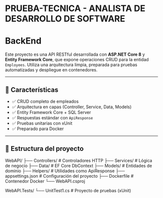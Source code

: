 # PRUEBA-TECNICA - ANALISTA DE DESARROLLO DE SOFTWARE

# BackEnd

Este proyecto es una API RESTful desarrollada con **ASP.NET Core 8** y **Entity Framework Core**, que expone operaciones CRUD para la entidad `Employees`. Utiliza una arquitectura limpia, preparada para pruebas automatizadas y despliegue en contenedores.

---

## 🚀 Características

- ✅ CRUD completo de empleados
- ✅ Arquitectura en capas (Controller, Service, Data, Models)
- ✅ Entity Framework Core + SQL Server
- ✅ Respuestas estándar con `ApiResponse`
- ✅ Pruebas unitarias con xUnit
- ✅ Preparado para Docker

---

## 🧱 Estructura del proyecto

WebAPI/
├── Controllers/ # Controladores HTTP
├── Services/ # Lógica de negocio
├── Data/ # EF Core DbContext
├── Models/ # Entidades de dominio
├── Helpers/ # Utilidades como ApiResponse
├── appsettings.json # Configuración del proyecto
├── Dockerfile # Contenedor Docker
└── WebAPI.csproj

WebAPI.Tests/
└── UnitTest1.cs # Proyecto de pruebas (xUnit)